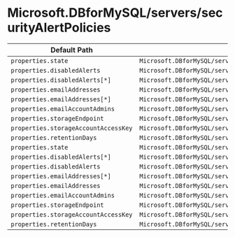 # Microsoft.DBforMySQL/servers/securityAlertPolicies

| Default Path | Alias |
|---|---|
| `properties.state` | `Microsoft.DBforMySQL/servers/securityAlertPolicies/state` |
| `properties.disabledAlerts` | `Microsoft.DBforMySQL/servers/securityAlertPolicies/disabledAlerts` |
| `properties.disabledAlerts[*]` | `Microsoft.DBforMySQL/servers/securityAlertPolicies/disabledAlerts[*]` |
| `properties.emailAddresses` | `Microsoft.DBforMySQL/servers/securityAlertPolicies/emailAddresses` |
| `properties.emailAddresses[*]` | `Microsoft.DBforMySQL/servers/securityAlertPolicies/emailAddresses[*]` |
| `properties.emailAccountAdmins` | `Microsoft.DBforMySQL/servers/securityAlertPolicies/emailAccountAdmins` |
| `properties.storageEndpoint` | `Microsoft.DBforMySQL/servers/securityAlertPolicies/storageEndpoint` |
| `properties.storageAccountAccessKey` | `Microsoft.DBforMySQL/servers/securityAlertPolicies/storageAccountAccessKey` |
| `properties.retentionDays` | `Microsoft.DBforMySQL/servers/securityAlertPolicies/retentionDays` |
| `properties.state` | `Microsoft.DBforMySQL/servers/securityAlertPolicies/Default.state` |
| `properties.disabledAlerts[*]` | `Microsoft.DBforMySQL/servers/securityAlertPolicies/Default.disabledAlerts[*]` |
| `properties.disabledAlerts` | `Microsoft.DBforMySQL/servers/securityAlertPolicies/Default.disabledAlerts` |
| `properties.emailAddresses[*]` | `Microsoft.DBforMySQL/servers/securityAlertPolicies/Default.emailAddresses[*]` |
| `properties.emailAddresses` | `Microsoft.DBforMySQL/servers/securityAlertPolicies/Default.emailAddresses` |
| `properties.emailAccountAdmins` | `Microsoft.DBforMySQL/servers/securityAlertPolicies/Default.emailAccountAdmins` |
| `properties.storageEndpoint` | `Microsoft.DBforMySQL/servers/securityAlertPolicies/Default.storageEndpoint` |
| `properties.storageAccountAccessKey` | `Microsoft.DBforMySQL/servers/securityAlertPolicies/Default.storageAccountAccessKey` |
| `properties.retentionDays` | `Microsoft.DBforMySQL/servers/securityAlertPolicies/Default.retentionDays` |

